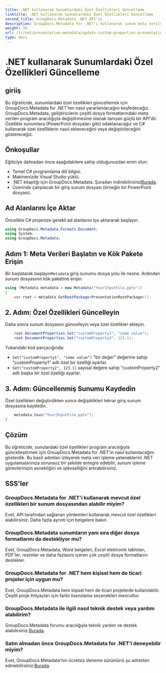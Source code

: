 ```yaml
---
title: .NET kullanarak Sunumlardaki Özel Özellikleri Güncelleme
linktitle: .NET kullanarak Sunumlardaki Özel Özellikleri Güncelleme
second_title: GroupDocs.Metadata .NET API'si
description: GroupDocs.Metadata for .NET'i kullanarak sunum meta verilerini nasıl yöneteceğinizi öğrenin. PowerPoint dosyalarındaki özel özellikleri etkili bir şekilde güncelleyin.
weight: 16
url: /tr/net/presentation-metadata/update-custom-properties-presentations/
type: docs
---
```

# .NET kullanarak Sunumlardaki Özel Özellikleri Güncelleme

## giriiş
Bu öğreticide, sunumlardaki özel özellikleri güncellemek için GroupDocs.Metadata for .NET'ten nasıl yararlanılacağını keşfedeceğiz. GroupDocs.Metadata, geliştiricilerin çeşitli dosya formatlarındaki meta verileri program aracılığıyla değiştirmesine olanak tanıyan güçlü bir API'dir. Özellikle sunumlara (PowerPoint dosyaları gibi) odaklanacağız ve C# kullanarak özel özelliklerin nasıl ekleneceğini veya değiştirileceğini göstereceğiz.
## Önkoşullar
Eğiticiye dalmadan önce aşağıdakilere sahip olduğunuzdan emin olun:
- Temel C# programlama dili bilgisi.
- Makinenizde Visual Studio yüklü.
-  .NET kitaplığı için GroupDocs.Metadata. Şuradan indirebilirsiniz[Burada](https://releases.groupdocs.com/metadata/net/).
- Üzerinde çalışılacak bir giriş sunum dosyası (örneğin bir PowerPoint dosyası).

## Ad Alanlarını İçe Aktar
Öncelikle C# projenize gerekli ad alanlarını içe aktararak başlayın.
```csharp
using GroupDocs.Metadata.Formats.Document;
using System;
using GroupDocs.Metadata;
```
## Adım 1: Meta Verileri Başlatın ve Kök Pakete Erişin
 Bir başlatarak başlayın`Metadata` giriş sunumu dosya yolu ile nesne. Ardından sunum dosyasının kök paketine erişin.
```csharp
using (Metadata metadata = new Metadata("YourInputFile.pptx"))
{
    var root = metadata.GetRootPackage<PresentationRootPackage>();
```
## 2. Adım: Özel Özellikleri Güncelleyin
Daha sonra sunum dosyasını güncelleyin veya özel özellikler ekleyin.
```csharp
    root.DocumentProperties.Set("customProperty1", "some value");
    root.DocumentProperties.Set("customProperty2", 123.1);
```
Yukarıdaki kod parçacığında:
- `Set("customProperty1", "some value")` "bir değer" değerine sahip "customProperty1" adlı özel bir özelliği ayarlar.
- `Set("customProperty2", 123.1)` sayısal değere sahip "customProperty2" adlı başka bir özel özelliği ayarlar.
## 3. Adım: Güncellenmiş Sunumu Kaydedin
Özel özellikleri değiştirdikten sonra değişiklikleri tekrar giriş sunum dosyasına kaydedin.
```csharp
    metadata.Save("YourInputFile.pptx");
}
```

## Çözüm
Bu öğreticide, sunulardaki özel özellikleri program aracılığıyla güncelleştirmek için GroupDocs.Metadata for .NET'in nasıl kullanılacağını gösterdik. Bu basit adımları izleyerek meta veri işleme yeteneklerini .NET uygulamalarınıza sorunsuz bir şekilde entegre edebilir, sunum işleme görevlerinizin esnekliğini ve işlevselliğini artırabilirsiniz.

## SSS'ler
### GroupDocs.Metadata for .NET'i kullanarak mevcut özel özellikleri bir sunum dosyasından alabilir miyim?
Evet, API tarafından sağlanan yöntemleri kullanarak mevcut özel özellikleri alabilirsiniz. Daha fazla ayrıntı için belgelere bakın.
### GroupDocs.Metadata sunumların yanı sıra diğer dosya formatlarını da destekliyor mu?
Evet, GroupDocs.Metadata, Word belgeleri, Excel elektronik tabloları, PDF'ler, resimler ve daha fazlasını içeren çok çeşitli dosya formatlarını destekler.
### GroupDocs.Metadata for .NET hem kişisel hem de ticari projeler için uygun mu?
Evet, GroupDocs.Metadata hem kişisel hem de ticari projelerde kullanılabilir. Çeşitli proje ihtiyaçları için farklı lisanslama seçenekleri mevcuttur.
### GroupDocs.Metadata ile ilgili nasıl teknik destek veya yardım alabilirim?
 GroupDocs.Metadata forumu aracılığıyla teknik yardım ve destek alabilirsiniz.[Burada](https://forum.groupdocs.com/c/metadata/14).
### Satın almadan önce GroupDocs.Metadata for .NET'i deneyebilir miyim?
 Evet, GroupDocs.Metadata'nın ücretsiz deneme sürümünü şu adresten edinebilirsiniz:[Burada](https://releases.groupdocs.com/).